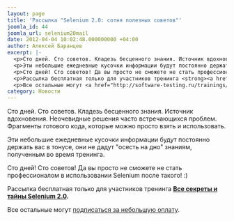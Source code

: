 ```yaml
---
layout: page
title: 'Рассылка "Selenium 2.0: сотня полезных советов"'
joomla_id: 44
joomla_url: selenium20mail
date: 2012-04-04 10:02:48.000000000 +04:00
author: Алексей Баранцев
excerpt: |-
  <p>Сто дней. Сто советов. Кладезь бесценного знания. Источник вдохновения. Неочевидные решения часто встречающихся проблем. Фрагменты готового кода, которые можно просто взять и использовать.</p>
  <p>Эти небольшие ежедневные кусочки информации будут постоянно держать вас в тонусе, они не дадут "осесть на дно" знаниям, полученным во время тренинга.</p>
  <p>Сто дней! Сто советов! Да вы просто не сможете не стать профессионалом в использовании Selenium после такого! :)</p>
  <p>Рассылка бесплатная только для участников тренинга <strong><a href="http://software-testing.ru/trainings/schedule?&amp;task=3&amp;cid=164">Все секреты и тайны Selenium 2.0</a>.</strong></p>
  <p>Все остальные могут <a href="http://software-testing.ru/trainings/schedule?&amp;task=3&amp;cid=166">подписаться за небольшую оплату</a>.</p>
category: Новости
---
```

<p>Сто дней. Сто советов. Кладезь бесценного знания. Источник вдохновения. Неочевидные решения часто встречающихся проблем. Фрагменты готового кода, которые можно просто взять и использовать.</p>
<p>Эти небольшие ежедневные кусочки информации будут постоянно держать вас в тонусе, они не дадут "осесть на дно" знаниям, полученным во время тренинга.</p>
<p>Сто дней! Сто советов! Да вы просто не сможете не стать профессионалом в использовании Selenium после такого! :)</p>
<p>Рассылка бесплатная только для участников тренинга <strong><a href="http://software-testing.ru/trainings/schedule?&amp;task=3&amp;cid=164">Все секреты и тайны Selenium 2.0</a>.</strong></p>
<p>Все остальные могут <a href="http://software-testing.ru/trainings/schedule?&amp;task=3&amp;cid=166">подписаться за небольшую оплату</a>.</p>
